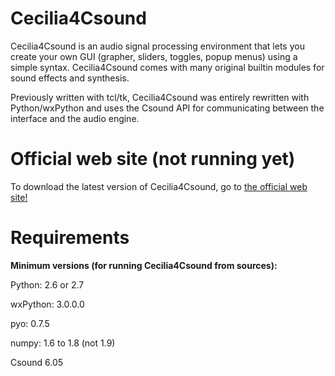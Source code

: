 # Cecilia4Csound #

Cecilia4Csound is an audio signal processing environment that lets you create 
your own GUI (grapher, sliders, toggles, popup menus) using a simple syntax. 
Cecilia4Csound comes with many original builtin modules for sound effects and synthesis.

Previously written with tcl/tk, Cecilia4Csound was entirely rewritten with Python/wxPython 
and uses the Csound API for communicating between the interface and the audio engine. 

# Official web site (not running yet) #

To download the latest version of Cecilia4Csound, go to 
[the official web site!](http://ajaxsoundstudio.com/software/cecilia4csound/)

# Requirements #

**Minimum versions (for running Cecilia4Csound from sources):**

Python: 2.6 or 2.7

wxPython: 3.0.0.0

pyo: 0.7.5

numpy: 1.6 to 1.8 (not 1.9)

Csound 6.05
